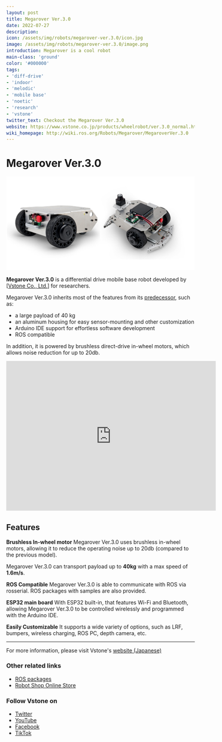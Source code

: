 ```yaml
---
layout: post
title: Megarover Ver.3.0
date: 2022-07-27
description:
icon: /assets/img/robots/megarover-ver.3.0/icon.jpg
image: /assets/img/robots/megarover-ver.3.0/image.png
introduction: Megarover is a cool robot
main-class: 'ground'
color: '#000000'
tags:
- 'diff-drive'
- 'indoor'
- 'melodic'
- 'mobile base'
- 'noetic'
- 'research'
- 'vstone'
twitter_text: Checkout the Megarover Ver.3.0
website: https://www.vstone.co.jp/products/wheelrobot/ver.3.0_normal.html
wiki_homepage: http://wiki.ros.org/Robots/Megarover/MegaroverVer.3.0
---
```


# Megarover Ver.3.0

![Megarover_Ver.3.0_image](/assets/img/robots/megarover-ver.3.0/image.png)

**Megarover Ver.3.0** is a differential drive mobile base robot developed by [[Vstone Co., Ltd.](https://www.vstone.co.jp/english/index.html)] for researchers. 

Megarover Ver.3.0 inherits most of the features from its [predecessor](http://wiki.ros.org/Robots/Megarover/MegaroverVer2.1), such as:
- a large payload of 40 kg
- an aluminum housing for easy sensor-mounting and other customization
- Arduino IDE support for effortless software development
- ROS compatible

In addition, it is powered by brushless direct-drive in-wheel motors, which allows noise reduction for up to 20db.

<iframe width="560" height="399"  src="https://www.youtube.com/embed/-lazU-m_PWE" title="YouTube video player" frameborder="0" allow="accelerometer; autoplay; clipboard-write; encrypted-media; gyroscope; picture-in-picture" allowfullscreen></iframe>

## Features

**Brushless In-wheel motor** 
Megarover Ver.3.0 uses brushless in-wheel motors, allowing it to reduce the operating noise up to 20db (compared to the previous model).

Megarover Ver.3.0 can transport payload up to **40kg** 
with a max speed of **1.6m/s**.

**ROS Compatible**
Megarover Ver.3.0 is able to communicate with ROS via rosserial. ROS packages with samples are also provided. 

**ESP32 main board**
With ESP32 built-in, that features Wi-Fi and Bluetooth, allowing Megarover Ver.3.0 to be controlled wirelessly and programmed with the Arduino IDE.

**Easily Customizable**
It supports a wide variety of options, such as LRF, bumpers, wireless charging, ROS PC, depth camera, etc.

---
For more information, please visit Vstone's [website (Japanese)](https://www.vstone.co.jp/products/wheelrobot/ver.3.0_normal.html)

### Other related links
- [ROS packages](https://github.com/vstoneofficial/megarover3_ros)
- [Robot Shop Online Store](https://www.vstone.co.jp/robotshop/index.php?main_page=product_info&cPath=156_923&products_id=5338)

### Follow Vstone on
- [Twitter](https://twitter.com/vstone_) 
- [YouTube](https://www.youtube.com/user/vstonevstone)
- [Facebook](https://www.facebook.com/vstonerobotshop/)
- [TikTok](https://www.tiktok.com/@vstone0804)

